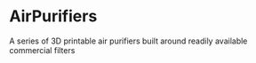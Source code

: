 # AirPurifiers
A series of 3D printable air purifiers built around readily available commercial filters
